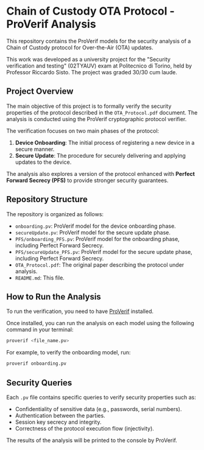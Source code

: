 # Chain of Custody OTA Protocol - ProVerif Analysis

This repository contains the ProVerif models for the security analysis of a Chain of Custody protocol for Over-the-Air (OTA) updates.

This work was developed as a university project for the "Security verification and testing" (02TYAUV) exam at Politecnico di Torino, held by Professor Riccardo Sisto. The project was graded 30/30 cum laude.

## Project Overview

The main objective of this project is to formally verify the security properties of the protocol described in the `OTA_Protocol.pdf` document. The analysis is conducted using the ProVerif cryptographic protocol verifier.

The verification focuses on two main phases of the protocol:
1.  **Device Onboarding**: The initial process of registering a new device in a secure manner.
2.  **Secure Update**: The procedure for securely delivering and applying updates to the device.

The analysis also explores a version of the protocol enhanced with **Perfect Forward Secrecy (PFS)** to provide stronger security guarantees.

## Repository Structure

The repository is organized as follows:

-   `onboarding.pv`: ProVerif model for the device onboarding phase.
-   `secureUpdate.pv`: ProVerif model for the secure update phase.
-   `PFS/onboarding_PFS.pv`: ProVerif model for the onboarding phase, including Perfect Forward Secrecy.
-   `PFS/secureUpdate_PFS.pv`: ProVerif model for the secure update phase, including Perfect Forward Secrecy.
-   `OTA_Protocol.pdf`: The original paper describing the protocol under analysis.
-   `README.md`: This file.

## How to Run the Analysis

To run the verification, you need to have [ProVerif](https://proverif.gitlab.io/) installed.

Once installed, you can run the analysis on each model using the following command in your terminal:

```sh
proverif <file_name.pv>
```

For example, to verify the onboarding model, run:
```sh
proverif onboarding.pv
```

## Security Queries

Each `.pv` file contains specific queries to verify security properties such as:
-   Confidentiality of sensitive data (e.g., passwords, serial numbers).
-   Authentication between the parties.
-   Session key secrecy and integrity.
-   Correctness of the protocol execution flow (injectivity).

The results of the analysis will be printed to the console by ProVerif.
